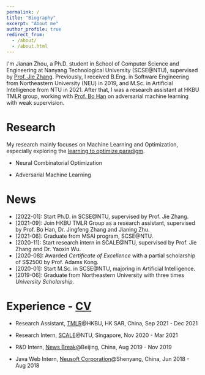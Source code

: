 ```yaml
---
permalink: /
title: "Biography"
excerpt: "About me"
author_profile: true
redirect_from: 
  - /about/
  - /about.html
---
```


I'm Jianan Zhou, a Ph.D. student in School of Computer Science and Engineering at Nanyang Technological University (SCSE@NTU), supervised by [Prof. Jie Zhang](https://personal.ntu.edu.sg/zhangj/). Previously, I received B.Eng. in Software Engineering from Northeastern University (NEU) in 2019, and M.Sc. in Artificial Intelligence from NTU in 2021. After that, I was a research assistant at HKBU TMLR group, working with [Prof. Bo Han](https://bhanml.github.io/) on adversarial machine learning with weak supervision.

Research
======

My research mainly focuses on Machine Learning and Optimization, especially exploring the [learning to optimize paradigm](https://arxiv.org/pdf/1811.06128.pdf).

* Neural Combinatorial Optimization

- Adversarial Machine Learning

News
======

- \[2022-01]: Start Ph.D. in SCSE@NTU, supervised by Prof. Jie Zhang.
- \[2021-09]: Join HKBU TMLR Group as a research assistant, supervised by Prof. Bo Han, Dr. Jingfeng Zhang and Jianing Zhu. 
- \[2021-06]: Graduate from MSAI program, SCSE@NTU.
- \[2020-11]: Start research intern in SCALE@NTU, supervised by Prof. Jie Zhang and Dr. Yaoxin Wu.
- \[2020-08]: Awarded *Certificate of Excellence* with a partial scholarship of S$2500 by Prof. Adams Kong.
- \[2020-01]: Start M.Sc. in SCSE@NTU, majoring in Artificial Intelligence.
- \[2019-06]: Graduate from Northeastern University with three times *University Scholarship*.

Experience - [CV](https://royalskye.github.io/files/CV_20210602.pdf)
======

* Research Assistant, [TMLR](https://bhanml.github.io/)@HKBU, HK SAR, China, Sep 2021 - Dec 2021

* Research Intern, [SCALE](https://www.ntu.edu.sg/scale)@NTU, Singapore, Nov 2020 - Mar 2021

* R&D Intern, [News Break](https://www.newsbreak.com/about)@Beijing, China, Aug 2019 - Nov 2019 

* Java Web Intern, [Neusoft Corporation](https://en.wikipedia.org/wiki/Neusoft)@Shenyang, China, Jun 2018 - Aug 2018

<script type='text/javascript' id='clustrmaps' src='//cdn.clustrmaps.com/map_v2.js?cl=0e1633&w=a&t=tt&d=FoksnRn7TGvAb2s0FiP9G1EDQcPfF_pvdm4EdiVzTZA&co=0b4975&cmo=3acc3a&cmn=ff5353&ct=cdd4d9'></script>

